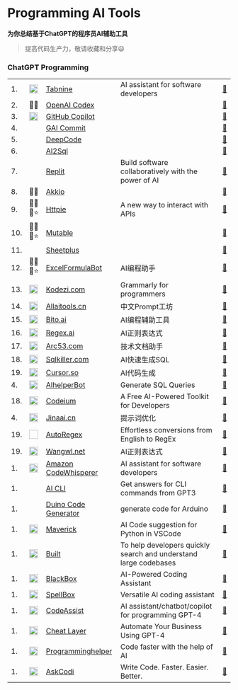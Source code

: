# Programming AI Tools


**为你总结基于ChatGPT的程序员AI辅助工具**

> 提高代码生产力，敬请收藏和分享😃



### ChatGPT Programming



<table>

  <tr>
    <td>1.</td>
    <td><img src="https://st.ai55.cc/favicon/tabnine.com.png" alt="favicon" style="height: 20px !important;width: 20px !important;" ></td>
    <td><a href="https://www.tabnine.com/"> Tabnine </a> </td>
    <td>AI assistant for software developers</td>
    <td><a href="https://www.tabnine.com/">🔗 </a> </td> 
  </tr>

  
  <tr>
    <td>2.</td>
    <td>🛫😄</td>
    <td><a href="https://openai.com/blog/openai-codex/"> OpenAI Codex </a> </td>
    <td> </td>
    <td><a href="https://openai.com/blog/openai-codex/">🔗 </a> </td> 
  </tr>


  <tr>
    <td>3.</td>
    <td><img src="https://st.ai55.cc/favicon/github.svg" alt="favicon" style="height: 20px !important;width: 20px !important;" ></td>
    <td><a href="https://github.com/features/copilot"> GitHub Copilot </a> </td>
    <td></td>
    <td><a href="https://github.com/features/copilot">🔗 </a> </td> 
  </tr>
 
  <tr>
    <td>4.</td>
    <td></td>
    <td><a href="https://github.com/abi/autocommit"> GAI Commit </a> </td>
    <td></td>
    <td><a href="https://github.com/abi/autocommit">🔗 </a> </td> 
  </tr>
 
  <tr>
    <td>5.</td>
    <td></td>
    <td><a href="https://www.deepcode.ai/"> DeepCode </a> </td>
    <td></td>
    <td><a href="https://www.deepcode.ai/">🔗 </a> </td> 
  </tr>
  
  <tr>
    <td>6.</td>
    <td></td>
    <td><a href="https://www.ai2sql.io/"> AI2Sql </a> </td>
    <td></td>
    <td><a href="https://www.ai2sql.io/">🔗 </a> </td> 
  </tr>
  
  <tr>
    <td>7.</td>
    <td></td>
    <td><a href="https://replit.com/site/ghostwriter"> Replit </a> </td>
    <td>Build software collaboratively with the power of AI</td>
    <td><a href="https://replit.com/site/ghostwriter">🔗 </a> </td> 
  </tr>

  <tr>
    <td>8.</td>
    <td>🛫😄</td>
    <td><a href="https://www.akkio.com/"> Akkio </a> </td>
    <td></td>
    <td><a href="https://www.akkio.com/">🔗 </a> </td> 
  </tr>


  <tr>
    <td>9.</td>
    <td>🛫🔑😄⭐</td>
    <td><a href="https://httpie.io/blog/ai"> Httpie </a> </td>
    <td>A new way to interact with APIs</td>
    <td><a href="https://httpie.io/blog/ai">🔗 </a> </td> 
  </tr>
 
  <tr>
    <td>10.</td>
    <td>🛫🔑😄⭐</td>
    <td><a href="https://mutable.ai/"> Mutable </a> </td>
    <td></td>
    <td><a href="https://mutable.ai/">🔗 </a> </td> 
  </tr>
 
  <tr>
    <td>11.</td>
    <td></td>
    <td><a href="https://sheetplus.ai/"> Sheetplus </a> </td>
    <td></td>
    <td><a href="https://sheetplus.ai/">🔗 </a> </td> 
  </tr>
  
  <tr>
    <td>12.</td>
    <td>🛫🔑😄⭐</td>
    <td><a href="https://excelformulabot.com/"> ExcelFormulaBot </a> </td>
    <td>AI编程助手</td>
    <td><a href="https://excelformulabot.com/">🔗 </a> </td> 
  </tr>
  
  <tr>
    <td>13.</td>
    <td><img src="https://favicon.zhusl.com/ico?url=kodezi.com" alt="favicon" style="height: 20px !important;width: 20px !important;" ></td>
    <td><a href="https://kodezi.com/"> Kodezi.com </a> </td>
    <td>Grammarly for programmers</td> 
    <td><a href="https://kodezi.com/">🔗 </a> </td> 
  </tr>

  <tr>
    <td>14.</td>
    <td><img src="https://st.ai55.cc/favicon/allaitools.cn.png" alt="favicon" style="height: 20px !important;width: 20px !important;" ></td>
    <td><a href="https://bbs.allaitools.cn/"> Allaitools.cn </a> </td>
    <td>中文Prompt工坊</td> 
    <td><a href="https://bbs.allaitools.cn/">🔗 </a> </td> 
  </tr>
  
  <tr>
    <td>15.</td>
    <td><img src="https://st.ai55.cc/favicon/bito.ai.png" alt="favicon" style="height: 20px !important;width: 20px !important;" ></td>
    <td><a href="https://bito.ai/"> Bito.ai </a> </td>
    <td>AI编程辅助工具</td> 
    <td><a href="https://bito.ai/">🔗 </a> </td> 
  </tr>
  
  <tr>
    <td>16.</td>
    <td><img src="https://st.ai55.cc/favicon/regex.ai.ico" alt="favicon" style="height: 20px !important;width: 20px !important;" ></td>
    <td><a href="https://regex.ai/"> Regex.ai </a> </td>
    <td>AI正则表达式</td> 
    <td><a href="https://regex.ai/">🔗 </a> </td> 
  </tr>
  
  <tr>
    <td>17.</td>
    <td><img src="https://st.ai55.cc/favicon/arc53.com.ico" alt="favicon" style="height: 20px !important;width: 20px !important;" ></td>
    <td><a href="https://docsgpt.arc53.com/"> Arc53.com </a> </td>
    <td>技术文档助手</td> 
    <td><a href="https://docsgpt.arc53.com/">🔗 </a> </td> 
  </tr>

  <tr>
    <td>18.</td>
    <td><img src="https://st.ai55.cc/favicon/sqlkiller.com.png" alt="favicon" style="height: 20px !important;width: 20px !important;" ></td>
    <td><a href="https://www.sqlkiller.com/"> Sqlkiller.com </a> </td>
    <td>AI快速生成SQL</td> 
    <td><a href="https://www.sqlkiller.com/">🔗 </a> </td> 
  </tr>

  <tr>
    <td>19.</td>
    <td><img src="https://st.ai55.cc/favicon/cursor.so.ico" alt="favicon" style="height: 20px !important;width: 20px !important;" ></td>
    <td><a href="https://www.cursor.so/"> Cursor.so </a> </td>
    <td>AI代码生成</td> 
    <td><a href="https://www.cursor.so/">🔗 </a> </td> 
  </tr>

  <tr>
    <td>4.</td>
    <td><img src="https://favicon.zhusl.com/ico?url=aihelperbot.com" alt="favicon" style="height: 20px !important;width: 20px !important;" ></td>
    <td><a href="https://aihelperbot.com/"> AIhelperBot </a> </td>
    <td>Generate SQL Queries</td> 
    <td><a href="https://aihelperbot.com/">🔗 </a> </td> 
  </tr>
  
  <tr>
    <td>18.</td>
    <td><img src="https://favicon.zhusl.com/ico?url=codeium.com" alt="favicon" style="height: 20px !important;width: 20px !important;" ></td>
    <td><a href="https://codeium.com/"> Codeium </a> </td>
    <td>A Free AI-Powered Toolkit for Developers</td> 
    <td><a href="https://codeium.com/">🔗 </a> </td> 
  </tr>
  
  <tr>
    <td>4.</td>
    <td><img src="https://st.ai55.cc/favicon/promptperfect.jinaai.cn.png" alt="favicon" style="height: 20px !important;width: 20px !important;" ></td>
    <td><a href="https://promptperfect.jinaai.cn/"> Jinaai.cn </a> </td>
    <td>提示词优化</td> 
    <td><a href="https://promptperfect.jinaai.cn/">🔗 </a> </td> 
  </tr>
  
  <tr>
    <td>19.</td>
    <td><img src=" " style="height: 20px !important;width: 20px !important;" ></td>
    <td><a href="https://www.autoregex.xyz/?ref=futurepedia"> AutoRegex </a> </td>
    <td>Effortless conversions from English to RegEx</td> 
    <td><a href="https://www.autoregex.xyz/?ref=futurepedia">🔗 </a> </td> 
  </tr>
  
  <tr>
    <td>19.</td>
    <td><img src="https://wangwl.net/favicon.ico" alt="favicon" style="height: 20px !important;width: 20px !important;" ></td>
    <td><a href="https://wangwl.net/static/projects/visualRegex#"> Wangwl.net </a> </td>
    <td> AI正则表达式</td> 
    <td><a href="https://wangwl.net/static/projects/visualRegex#">🔗 </a> </td> 
  </tr>
  
  <tr>
    <td>1.</td>
    <td><img src="https://favicon.zhusl.com/ico?url=aws.amazon.com" alt="favicon" style="height: 20px !important;width: 20px !important;" ></td>
    <td><a href="https://aws.amazon.com/cn/codewhisperer/"> Amazon CodeWhisperer </a> </td>
    <td>AI assistant for software developers</td>
    <td><a href="https://aws.amazon.com/cn/codewhisperer/">🔗 </a> </td> 
  </tr>
   
  <tr>
    <td>1.</td>
    <td></td>
    <td><a href="https://github.com/abhagsain/ai-cli?ref=futurepedia"> AI CLI </a> </td>
    <td>Get answers for CLI commands from GPT3</td>
    <td><a href="https://github.com/abhagsain/ai-cli?ref=futurepedia">🔗 </a> </td> 
  </tr>
  
  <tr>
    <td>1.</td>
    <td></td>
    <td><a href="https://www.duinocodegenerator.com/">Duino Code Generator</a> </td>
    <td>generate code for Arduino</td>
    <td><a href="https://www.duinocodegenerator.com/">🔗 </a> </td> 
  </tr>
    
  <tr>
    <td>1.</td>
    <td><img src="https://yurtsai.gallerycdn.vsassets.io/extensions/yurtsai/maverick/0.1.3/1667596293661/Microsoft.VisualStudio.Services.Icons.Default" alt="favicon" style="height: 20px !important;width: 20px !important;" ></td>
    <td><a href="https://marketplace.visualstudio.com/items?itemName=YurtsAI.maverick&ref=futurepedia">Maverick</a> </td>
    <td>AI Code suggestion for Python in VSCode</td>
    <td><a href="https://marketplace.visualstudio.com/items?itemName=YurtsAI.maverick&ref=futurepedia">🔗 </a> </td> 
  </tr>
    
  <tr>
    <td>1.</td>
    <td><img src="https://images.squarespace-cdn.com/content/v1/63dac39a0ea2353d0e132a36/1677698092028-6YTED0OSNHL7QO6GJHWH/ChatGPT-Emblem.png?format=1000w" alt="favicon" style="height: 20px !important;width: 20px !important;" ></td>
    <td><a href="https://www.buildt.ai/">Built</a> </td>
    <td>To help developers quickly search and understand large codebases</td>
    <td><a href="https://www.buildt.ai/">🔗 </a> </td> 
  </tr>
  
  <tr>
    <td>1.</td>
    <td><img src="https://www.useblackbox.io/style/images/Group-4.png" alt="favicon" style="height: 20px !important;width: 20px !important;" ></td>
    <td><a href="https://www.useblackbox.io/">BlackBox</a> </td>
    <td>AI-Powered Coding Assistant</td>
    <td><a href="https://www.useblackbox.io/">🔗 </a> </td> 
  </tr>
    
  <tr>
    <td>1.</td>
    <td><img src="https://spellbox.app/media/images/web1.png" alt="favicon" style="height: 20px !important;width: 20px !important;" ></td>
    <td><a href="https://spellbox.app/">SpellBox</a> </td>
    <td>Versatile AI coding assistant</td>
    <td><a href="https://spellbox.app/">🔗 </a> </td> 
  </tr>
      
  <tr>
    <td>1.</td>
    <td><img src="https://plugins.jetbrains.com/files/20085/334822/icon/pluginIcon.svg" alt="favicon" style="height: 20px !important;width: 20px !important;" ></td>
    <td><a href="https://spellbox.app/">CodeAssist</a> </td>
    <td>AI assistant/chatbot/copilot for programming GPT-4</td>
    <td><a href="https://spellbox.app/">🔗 </a> </td> 
  </tr>
      
  <tr>
    <td>1.</td>
    <td><img src="https://cheatlayer.com/v5/img/mainlogo.svg" alt="favicon" style="height: 20px !important;width: 20px !important;" ></td>
    <td><a href="https://cheatlayer.com/">Cheat Layer</a> </td>
    <td>Automate Your Business Using GPT-4</td>
    <td><a href="https://cheatlayer.com/">🔗 </a> </td> 
  </tr>
        
  <tr>
    <td>1.</td>
    <td><img src="https://www.svgrepo.com/show/68023/logo.svg" alt="favicon" style="height: 20px !important;width: 20px !important;" ></td>
    <td><a href="https://www.programming-helper.com/">Programminghelper</a> </td>
    <td>Code faster with the help of AI</td>
    <td><a href="https://www.programming-helper.com/">🔗 </a> </td> 
  </tr>
      
  <tr>
    <td>1.</td>
    <td><img src="https://cheatlayer.com/v5/img/mainlogo.svg" alt="favicon" style="height: 20px !important;width: 20px !important;" ></td>
    <td><a href="https://www.askcodi.com/">AskCodi</a> </td>
    <td>Write Code. Faster. Easier. Better.</td>
    <td><a href="https://www.askcodi.com/">🔗 </a> </td> 
  </tr>
  
</table>

